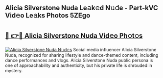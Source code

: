 ## Alicia Silverstone Nuda Le𝚊k𝚎d N𝚞𝚍e - Part-kVC Vid𝚎o Le𝚊ks Photos 5ZEgo

# <h2><a href="http://fbb5xg.evod.top/?m=Alicia+Silverstone+Nuda">🔗 👉🔴 Alicia Silverstone Nuda Vid𝚎o Ph𝚘t𝚘s</a></h2>

[![Alicia Silverstone Nuda N𝚞d𝚎s](https://i.imgur.com/8V9OHl7.gif)](http://fbb5xg.evod.top/?m=Alicia+Silverstone+Nuda)
Social media influencer Alicia Silverstone Nuda, recognized for sharing lifestyle and dance-themed content, including dance performances and vlogs. Alicia Silverstone Nuda public persona is one of approachability and authenticity, but his private life is shrouded in mystery. 
